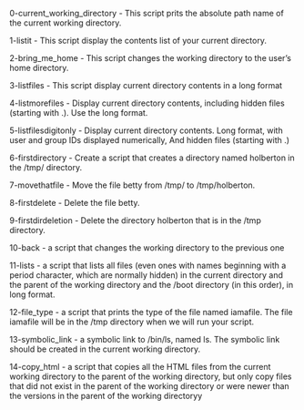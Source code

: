 0-current_working_directory - This script prits the absolute path name of the current working directory.



1-listit - This script display the contents list of your current directory.



2-bring_me_home - This script changes the working directory to the user’s home directory.



3-listfiles - This script display current directory contents in a long format



4-listmorefiles - Display current directory contents, including hidden files (starting with .). Use the long format.



5-listfilesdigitonly - Display current directory contents. Long format, with user and group IDs displayed numerically, And hidden files (starting with .)



6-firstdirectory - Create a script that creates a directory named holberton in the /tmp/ directory.



7-movethatfile - Move the file betty from /tmp/ to /tmp/holberton.



8-firstdelete - Delete the file betty.



9-firstdirdeletion - Delete the directory holberton that is in the /tmp directory.



10-back - a script that changes the working directory to the previous one



11-lists - a script that lists all files (even ones with names beginning with a period character, which are normally hidden) in the current directory and the parent of the working directory and the /boot directory (in this order), in long format.



12-file_type - a script that prints the type of the file named iamafile. The file iamafile will be in the /tmp directory when we will run your script.



13-symbolic_link - a symbolic link to /bin/ls, named ls. The symbolic link should be created in the current working directory.



14-copy_html - a script that copies all the HTML files from the current working directory to the parent of the working directory, but only copy files that did not exist in the parent of the working directory or were newer than the versions in the parent of the working directoryy

